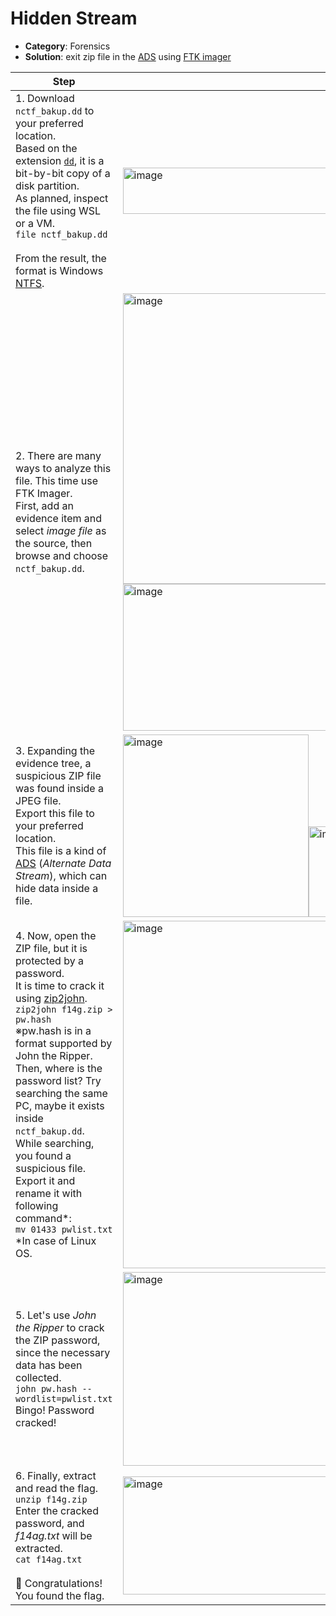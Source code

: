# Hidden Stream

- **Category**: Forensics  
- **Solution**: exit zip file in the [ADS](https://cybersecurity-jp.com/security-words/99767) using [FTK imager](https://muchipopo.com/forensic/memorydump/)


| Step | Screenshot |
|------|------------| 
|1. Download `nctf_bakup.dd` to your preferred location.<br>Based on the extension [`dd`](https://qiita.com/gpmrh096/items/70dfdf2a36c0de96d16d), it is a bit-by-bit copy of a disk partition.<br>As planned, inspect the file using WSL or a VM.<br>`file nctf_bakup.dd`<br><br>From the result, the format is Windows [NTFS](https://e-words.jp/w/NTFS.html).|<img width="700" height="74" alt="image" src="https://github.com/user-attachments/assets/c4887713-f3a6-4de7-bbc2-6c5b08d65fb3" />|
|2. There are many ways to analyze this file. This time use FTK Imager.<br>First, add an evidence item and select *image file* as the source, then browse and choose `nctf_bakup.dd`.|<img width="645" height="465" alt="image" src="https://github.com/user-attachments/assets/86d95598-d4f4-417e-b2a3-0fddff9d4bc7" /><img width="504" height="235" alt="image" src="https://github.com/user-attachments/assets/cb1259f1-2e9f-4c28-9c67-7d6755a1cee4" />|
|3. Expanding the evidence tree, a suspicious ZIP file was found inside a JPEG file.<br>Export this file to your preferred location.<br>This file is a kind of [ADS](https://qiita.com/minr/items/c2393f532b2df35f7a9d) (*Alternate Data Stream*), which can hide data inside a file.|<img width="297" height="292" alt="image" src="https://github.com/user-attachments/assets/06c4f851-ea17-44b0-b2f1-3463791b9819" /><img width="619" height="145" alt="image" src="https://github.com/user-attachments/assets/bf7b3fc3-4784-4632-8c89-a157ca8f3d20" />|
|4. Now, open the ZIP file, but it is protected by a password.<br>It is time to crack it using [zip2john](https://omomuki-tech.com/archives/813).<br>`zip2john f14g.zip > pw.hash` <br>※pw.hash is in a format supported by John the Ripper.<br>Then, where is the password list? Try searching the same PC, maybe it exists inside `nctf_bakup.dd`.<br>While searching, you found a suspicious file. Export it and rename it with following command*:<br> `mv 01433 pwlist.txt`<br>*In case of Linux OS.|<img width="979" height="556" alt="image" src="https://github.com/user-attachments/assets/f3607c77-28f9-43c9-ac69-761f6cbba08f" />|
|5. Let's use *John the Ripper* to crack the ZIP password, since the necessary data has been collected.<br>`john pw.hash --wordlist=pwlist.txt`<br>Bingo! Password cracked!|<img width="904" height="310" alt="image" src="https://github.com/user-attachments/assets/c07e8e53-ca19-4153-a4fa-49b31bb57964" />|
|6. Finally, extract and read the flag.<br>`unzip f14g.zip`<br>Enter the cracked password, and *f14ag.txt* will be extracted.<br>`cat f14ag.txt` <br><br>🎉 Congratulations! You found the flag.|<img width="461" height="189" alt="image" src="https://github.com/user-attachments/assets/05d259a7-54cc-4056-b5ee-3a396d11bba6" />|

